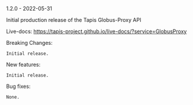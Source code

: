 1.2.0 - 2022-05-31

Initial production release of the Tapis Globus-Proxy API

Live-docs: https://tapis-project.github.io/live-docs/?service=GlobusProxy

Breaking Changes:

    Initial release.

New features:

    Initial release.

Bug fixes:

    None.
